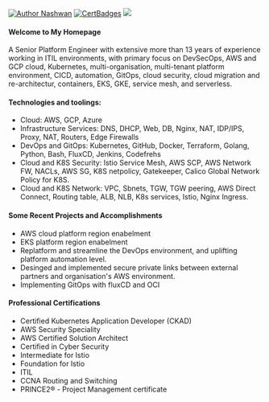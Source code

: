 
[![Author Nashwan](https://img.shields.io/badge/Author-Nashwan-brightgreen.svg?style=flat-square)](https://github.com/nbmustafa)
[![CertBadges](https://img.shields.io/badge/CertBadges-ACSA,SCS,CCNA,ITIL,PRINCE2-brightgreen.svg?style=flat-square)](https://www.linkedin.com/in/nashwan-mustafa/) 
<a href= "https://www.linkedin.com/in/nashwan-mustafa/">
  <img src="https://img.shields.io/badge/-LinkedIn-0077B5?style=flat&logo=Linkedin&logoColor=white"/>
</a>
<br />


#### Welcome to My Homepage

A Senior Platform Engineer with extensive more than 13 years of experience working in ITIL environments, with primary focus on DevSecOps, AWS and GCP cloud, Kubernetes, multi-organisation,  multi-tenant platform environment, CICD, automation, GitOps, cloud security, cloud migration and re-architectur, containers, EKS, GKE, service mesh, and serverless.

#### Technologies and toolings:
- Cloud: AWS, GCP, Azure
- Infrastructure Services: DNS, DHCP, Web, DB, Nginx, NAT, IDP/IPS, Proxy, NAT, Routers, Edge Firewalls
- DevOps and GitOps: Kubernetes, GitHub, Docker, Terraform, Golang, Python, Bash, FluxCD, Jenkins, Codefrehs
- Cloud and K8S Security: Istio Service Mesh, AWS SCP, AWS Network FW, NACLs, AWS SG, K8S netpolicy, Gatekeeper, Calico Global Network Policy for K8S.
- Cloud and K8S Network: VPC, Sbnets, TGW, TGW peering, AWS Direct Connect, Routing table, ALB, NLB, K8s services, Istio, Nginx Ingress. 

#### Some Recent Projects and Accomplishments
- AWS cloud platform region enabelment 
- EKS platform region enabelment
- Replatform and streamline the DevOps environment, and uplifting platform automation level. 
- Desinged and implemented secure private links between external partners and organisation's AWS environment.
- Implementing GitOps with fluxCD and OCI

#### Professional Certifications
- Certified Kubernetes Application Developer (CKAD)
- AWS Security Speciality
- AWS Certified Solution Architect 
- Certified in Cyber Security
- Intermediate for Istio
- Foundation for Istio
- ITIL
- CCNA Routing and Switching
- PRINCE2® - Project Management certificate
